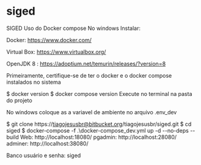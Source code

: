 # siged

SIGED
Uso do Docker compose
No windows Instalar:

Docker: https://www.docker.com/

Virtual Box: https://www.virtualbox.org/

OpenJDK 8 : https://adoptium.net/temurin/releases/?version=8

Primeiramente, certifique-se de ter o docker e o docker compose instalados no sistema

$ docker version
$ docker compose version
Execute no terminal na pasta do projeto

No windows coloque as a variavel de ambiente no arquivo .env_dev

$ git clone https://tiagojesusbr@bitbucket.org/tiagojesusbr/siged.git
$ cd siged
$ docker-compose -f .\docker-compose_dev.yml up -d --no-deps --build
Web: http://localhost:18080/ pgadmin: http://localhost:28080/ adminer: http://localhost:38080/

Banco usuário e senha: siged
